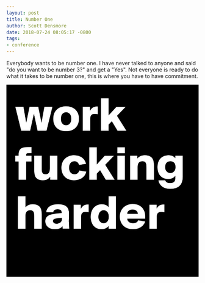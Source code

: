 ```yaml
---
layout: post
title: Number One
author: Scott Densmore
date: 2018-07-24 08:05:17 -0800
tags:
- conference
---
```


Everybody wants to be number one. I have never talked to anyone and said "do you want to be number 3?" and get a "Yes". Not everyone is ready to do what it takes to be number one, this is where you have to have commitment.

![Number One](/assets/img/d38effc424.jpg)
